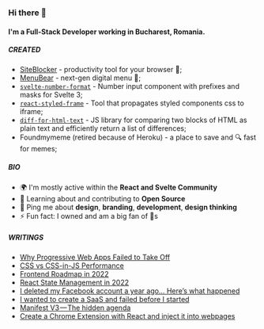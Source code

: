 ### Hi there 👋

#### I'm a Full-Stack Developer working in Bucharest, Romania.

##### CREATED

- [SiteBlocker](https://siteblocker.app) - productivity tool for your browser 🚀;
- [MenuBear](https://menubear.com) - next-gen digital menu 🚀;
- [`svelte-number-format`](https://www.npmjs.com/package/svelte-number-format) - Number input component with prefixes and masks for Svelte 3;
- [`react-styled-frame`](https://www.npmjs.com/package/@pitis/react-styled-frame) - Tool that propagates styled components css to iframe;
- [`diff-for-html-text`](https://www.npmjs.com/package/diff-for-html-text) - JS library for comparing two blocks of HTML as plain text and efficiently return a list of differences;
- Foundmymeme (retired because of Heroku) -  a place to save and 🔍 fast for memes;

##### BIO

- 🌍 I'm mostly active within the **React and Svelte Community**
- 🌱 Learning about and contributing to **Open Source**
- 💬 Ping me about **design**, **branding**, **development**, **design thinking**
- ⚡️ Fun fact: I owned and am a big fan of 🦔s

##### WRITINGS
- [Why Progressive Web Apps Failed to Take Off](https://medium.com/@pitis.radu/why-progressive-web-apps-failed-to-take-off-a-look-at-the-challenges-and-barriers-9718da21f87b)
- [CSS vs CSS-in-JS Performance](https://medium.com/@pitis.radu/css-vs-css-in-js-performance-bcbdf8e1f6ff)
- [Frontend Roadmap in 2022](https://medium.com/@pitis.radu/frontend-roadmap-in-2022-e3913070225c)
- [React State Management in 2022](https://medium.com/@pitis.radu/react-state-management-in-2022-345c87922479)
- [I deleted my Facebook account a year ago… Here’s what happened](https://medium.com/@pitis.radu/i-deleted-my-facebook-account-a-year-ago-heres-what-happened-e916a0634e67)
- [I wanted to create a SaaS and failed before I started](https://medium.com/@pitis.radu/i-wanted-to-create-a-saas-and-failed-before-i-started-36b9062f0319)
- [Manifest V3 — The hidden agenda](https://medium.com/@pitis.radu/manifest-v3-the-hidden-agenda-28845475af05)
- [Create a Chrome Extension with React and inject it into webpages](https://medium.com/@pitis.radu/create-a-chrome-extension-with-react-and-inject-it-into-webpages-73b5e44bcf7e)
